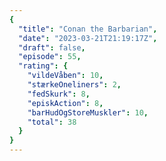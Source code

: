 ```yaml
---
{
  "title": "Conan the Barbarian",
  "date": "2023-03-21T21:19:17Z",
  "draft": false,
  "episode": 55,
  "rating": {
    "vildeVåben": 10,
    "stærkeOneliners": 2,
    "fedSkurk": 8,
    "episkAction": 8,
    "barHudOgStoreMuskler": 10,
    "total": 38
  }
}
---
```


